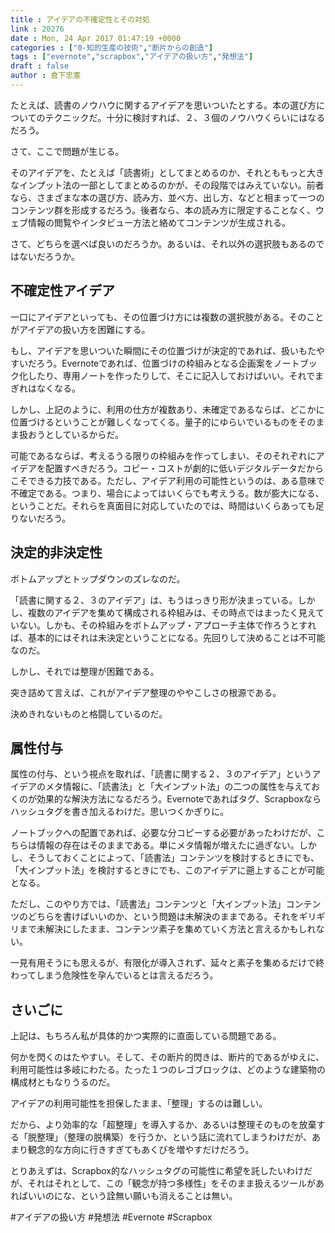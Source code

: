 ```yaml
---
title : アイデアの不確定性とその対処
link : 20276
date : Mon, 24 Apr 2017 01:47:19 +0000
categories : ["0-知的生産の技術","断片からの創造"]
tags : ["evernote","scrapbox","アイデアの扱い方","発想法"]
draft : false
author : 倉下忠憲
---
```


たとえば、読書のノウハウに関するアイデアを思いついたとする。本の選び方についてのテクニックだ。十分に検討すれば、２、３個のノウハウくらいにはなるだろう。

さて、ここで問題が生じる。

そのアイデアを、たとえば「読書術」としてまとめるのか、それとももっと大きなインプット法の一部としてまとめるのかが、その段階ではみえていない。前者なら、さまざまな本の選び方、読み方、並べ方、出し方、などと相まって一つのコンテンツ群を形成するだろう。後者なら、本の読み方に限定することなく、ウェブ情報の閲覧やインタビュー方法と絡めてコンテンツが生成される。

さて、どちらを選べば良いのだろうか。あるいは、それ以外の選択肢もあるのではないだろうか。

<h2>不確定性アイデア</h2>

一口にアイデアといっても、その位置づけ方には複数の選択肢がある。そのことがアイデアの扱い方を困難にする。

もし、アイデアを思いついた瞬間にその位置づけが決定的であれば、扱いもたやすいだろう。Evernoteであれば、位置づけの枠組みとなる企画案をノートブック化したり、専用ノートを作ったりして、そこに記入しておけばいい。それでまぎれはなくなる。

しかし、上記のように、利用の仕方が複数あり、未確定であるならば、どこかに位置づけるということが難しくなってくる。量子的にゆらいでいるものをそのまま扱おうとしているからだ。

可能であるならば、考えるうる限りの枠組みを作ってしまい、そのそれぞれにアイデアを配置すべきだろう。コピー・コストが劇的に低いデジタルデータだからこそできる力技である。ただし、アイデア利用の可能性というのは、ある意味で不確定である。つまり、場合によってはいくらでも考えうる。数が膨大になる、ということだ。それらを真面目に対応していたのでは、時間はいくらあっても足りないだろう。

<h2>決定的非決定性</h2>

ボトムアップとトップダウンのズレなのだ。

「読書に関する２、３のアイデア」は、もうはっきり形が決まっている。しかし、複数のアイデアを集めて構成される枠組みは、その時点ではまったく見えていない。しかも、その枠組みをボトムアップ・アプローチ主体で作ろうとすれば、基本的にはそれは未決定ということになる。先回りして決めることは不可能なのだ。

しかし、それでは整理が困難である。

突き詰めて言えば、これがアイデア整理のややこしさの根源である。

決めきれないものと格闘しているのだ。

<h2>属性付与</h2>

属性の付与、という視点を取れば、「読書に関する２、３のアイデア」というアイデアのメタ情報に、「読書法」と「大インプット法」の二つの属性を与えておくのが効果的な解決方法になるだろう。Evernoteであればタグ、Scrapboxならハッシュタグを書き加えるわけだ。思いつくかぎりに。

ノートブックへの配置であれば、必要な分コピーする必要があったわけだが、こちらは情報の存在はそのままである。単にメタ情報が増えたに過ぎない。しかし、そうしておくことによって、「読書法」コンテンツを検討するときにでも、「大インプット法」を検討するときにでも、このアイデアに遡上することが可能となる。

ただし、このやり方では、「読書法」コンテンツと「大インプット法」コンテンツのどちらを書けばいいのか、という問題は未解決のままである。それをギリギリまで未解決にしたまま、コンテンツ素子を集めていく方法と言えるかもしれない。

一見有用そうにも思えるが、有限化が導入されず、延々と素子を集めるだけで終わってしまう危険性を孕んでいるとは言えるだろう。

<h2>さいごに</h2>

上記は、もちろん私が具体的かつ実際的に直面している問題である。

何かを閃くのはたやすい。そして、その断片的閃きは、断片的であるがゆえに、利用可能性は多岐にわたる。たった１つのレゴブロックは、どのような建築物の構成材ともなりうるのだ。

アイデアの利用可能性を担保したまま、「整理」するのは難しい。

だから、より効率的な「超整理」を導入するか、あるいは整理そのものを放棄する「脱整理」（整理の脱構築）を行うか、という話に流れてしまうわけだが、あまり観念的な方向に行きすぎてもあくびを増やすだけだろう。

とりあえずは、Scrapbox的なハッシュタグの可能性に希望を託したいわけだが、それはそれとして、この「観念が持つ多様性」をそのまま扱えるツールがあればいいのにな、という詮無い願いも消えることは無い。

#アイデアの扱い方 #発想法 #Evernote #Scrapbox